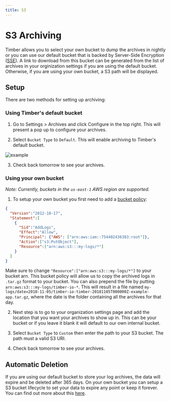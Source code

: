 ```yaml
---
title: S3
---
```


# S3 Archiving

Timber allows you to select your own bucket to dump the archives in nightly or
you can use our default bucket that is backed by Server-Side Encryption ([SSE](https://docs.aws.amazon.com/AmazonS3/latest/dev/UsingServerSideEncryption.html)). A link to download from this bucket
can be generated from the list of archives in your orginization settings if you are using the default bucket. Otherwise, if you are using your own bucket, a S3 path will be displayed.

## Setup

There are two methods for setting up archiving:

### Using Timber's default bucket

1. Go to Settings > Archives and click Configure in the top right. This will present a pop up to configure your archives.

2. Select `Bucket Type` to `Default`. This will enable archiving to Timber's default bucket.

![example](https://user-images.githubusercontent.com/4651424/48571535-0a1ab280-e8d5-11e8-9258-40a3be927247.gif)

3. Check back tomorrow to see your archives.

### Using your own bucket

_Note: Currently, buckets in the `us-east-1` AWS region are supported._

1. To setup your own bucket you first need to add a [bucket policy](https://docs.aws.amazon.com/AmazonS3/latest/dev/using-iam-policies.html):

```json
{
  "Version":"2012-10-17",
  "Statement":[
    {
      "Sid":"AddLogs",
      "Effect":"Allow",
      "Principal": {"AWS": ["arn:aws:iam::754402436383:root"]},
      "Action":["s3:PutObject"],
      "Resource":["arn:aws:s3:::my-logs/*"]
    }
  ]
}
```

Make sure to change `"Resource":["arn:aws:s3:::my-logs/*"]` to your bucket arn. This bucket policy will
allow us to copy the archived logs in `.tar.gz` format to your bucket. You can also prepend the file by putting
`arn:aws:s3:::my-logs/timber-io-*`. This will result in a file named `my-logs/date=2018-11-05/timber-io-timber-20181105T000000Z-example-app.tar.gz`, where the date is the folder containing all the archives for that day.


2. Next step is to go to your organization settings page and add the location that you want your archives to show up in. This
can be your bucket or if you leave it blank it will default to our own internal bucket. 

3. Select `Bucket Type` to `Custom` then enter the path to your S3 bucket. The path must a valid S3 URI.

4. Check back tomorrow to see your archives.

## Automatic Deletion

If you are using our default bucket to store your log archives, the data will expire and be deleted after 365 days. On your own bucket you can setup a S3 bucket lifecycle to set your data to expire any point or keep it forever. You can find out more about this [here](https://docs.aws.amazon.com/AmazonS3/latest/dev/lifecycle-expire-general-considerations.html).

